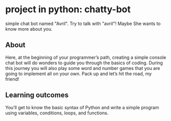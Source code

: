 # project in python: chatty-bot
simple chat bot named "Avril". Try to talk with "avril"! Maybe She wants to know more about you. 

## About
Here, at the beginning of your programmer’s path, creating a simple console chat bot will do wonders to guide you through the basics of coding. During this journey you will also play some word and number games that you are going to implement all on your own. Pack up and let’s hit the road, my friend!

## Learning outcomes
You’ll get to know the basic syntax of Python and write a simple program using variables, conditions, loops, and functions.
